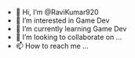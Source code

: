 - 👋 Hi, I’m @RaviKumar920
- 👀 I’m interested in Game Dev
- 🌱 I’m currently learning Game Dev 
- 💞️ I’m looking to collaborate on ...
- 📫 How to reach me ...

<!---
RaviKumar920/RaviKumar920 is a ✨ special ✨ repository because its `README.md` (this file) appears on your GitHub profile.
You can click the Preview link to take a look at your changes.
--->
